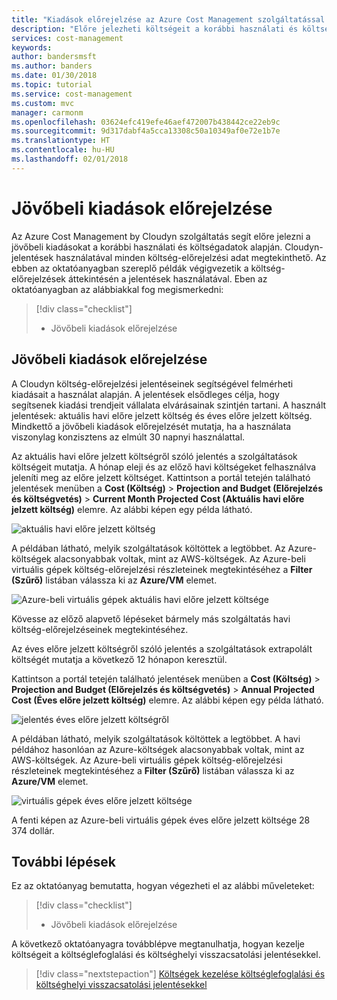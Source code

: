 ```yaml
---
title: "Kiadások előrejelzése az Azure Cost Management szolgáltatással | Microsoft Docs"
description: "Előre jelezheti költségeit a korábbi használati és költségadatok használatával."
services: cost-management
keywords: 
author: bandersmsft
ms.author: banders
ms.date: 01/30/2018
ms.topic: tutorial
ms.service: cost-management
ms.custom: mvc
manager: carmonm
ms.openlocfilehash: 03624efc419efe46aef472007b438442ce22eb9c
ms.sourcegitcommit: 9d317dabf4a5cca13308c50a10349af0e72e1b7e
ms.translationtype: HT
ms.contentlocale: hu-HU
ms.lasthandoff: 02/01/2018
---
```

# <a name="forecast-future-spending"></a>Jövőbeli kiadások előrejelzése

Az Azure Cost Management by Cloudyn szolgáltatás segít előre jelezni a jövőbeli kiadásokat a korábbi használati és költségadatok alapján. Cloudyn-jelentések használatával minden költség-előrejelzési adat megtekinthető. Az ebben az oktatóanyagban szereplő példák végigvezetik a költség-előrejelzések áttekintésén a jelentések használatával. Eben az oktatóanyagban az alábbiakkal fog megismerkedni:

> [!div class="checklist"]
> * Jövőbeli kiadások előrejelzése

## <a name="forecast-future-spending"></a>Jövőbeli kiadások előrejelzése

A Cloudyn költség-előrejelzési jelentéseinek segítségével felmérheti kiadásait a használat alapján. A jelentések elsődleges célja, hogy segítsenek kiadási trendjeit vállalata elvárásainak szintjén tartani. A használt jelentések: aktuális havi előre jelzett költség és éves előre jelzett költség. Mindkettő a jövőbeli kiadások előrejelzését mutatja, ha a használata viszonylag konzisztens az elmúlt 30 napnyi használattal.

Az aktuális havi előre jelzett költségről szóló jelentés a szolgáltatások költségeit mutatja. A hónap eleji és az előző havi költségeket felhasználva jeleníti meg az előre jelzett költséget. Kattintson a portál tetején található jelentések menüben a **Cost (Költség)** > **Projection and Budget (Előrejelzés és költségvetés)** > **Current Month Projected Cost (Aktuális havi előre jelzett költség)** elemre. Az alábbi képen egy példa látható.

![aktuális havi előre jelzett költség](./media/tutorial-forecast-spending/project-month01.png)

A példában látható, melyik szolgáltatások költöttek a legtöbbet. Az Azure-költségek alacsonyabbak voltak, mint az AWS-költségek. Az Azure-beli virtuális gépek költség-előrejelzési részleteinek megtekintéséhez a **Filter (Szűrő)** listában válassza ki az **Azure/VM** elemet.

![Azure-beli virtuális gépek aktuális havi előre jelzett költsége](./media/tutorial-forecast-spending/project-month02.png)

Kövesse az előző alapvető lépéseket bármely más szolgáltatás havi költség-előrejelzéseinek megtekintéséhez.

Az éves előre jelzett költségről szóló jelentés a szolgáltatások extrapolált költségét mutatja a következő 12 hónapon keresztül.

Kattintson a portál tetején található jelentések menüben a **Cost (Költség)** > **Projection and Budget (Előrejelzés és költségvetés)** > **Annual Projected Cost (Éves előre jelzett költség)** elemre. Az alábbi képen egy példa látható.

![jelentés éves előre jelzett költségről](./media/tutorial-forecast-spending/project-annual01.png)

A példában látható, melyik szolgáltatások költöttek a legtöbbet. A havi példához hasonlóan az Azure-költségek alacsonyabbak voltak, mint az AWS-költségek. Az Azure-beli virtuális gépek költség-előrejelzési részleteinek megtekintéséhez a **Filter (Szűrő)** listában válassza ki az **Azure/VM** elemet.

![virtuális gépek éves előre jelzett költsége](./media/tutorial-forecast-spending/project-annual02.png)

A fenti képen az Azure-beli virtuális gépek éves előre jelzett költsége 28 374 dollár.

## <a name="next-steps"></a>További lépések

Ez az oktatóanyag bemutatta, hogyan végezheti el az alábbi műveleteket:

> [!div class="checklist"]
> * Jövőbeli kiadások előrejelzése


A következő oktatóanyagra továbblépve megtanulhatja, hogyan kezelje költségeit a költséglefoglalási és költséghelyi visszacsatolási jelentésekkel.

> [!div class="nextstepaction"]
> [Költségek kezelése költséglefoglalási és költséghelyi visszacsatolási jelentésekkel](tutorial-manage-costs.md)
